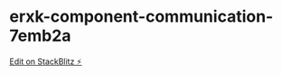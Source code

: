 # erxk-component-communication-7emb2a

[Edit on StackBlitz ⚡️](https://stackblitz.com/edit/erxk-component-communication-7emb2a)